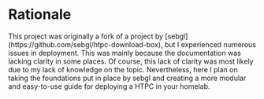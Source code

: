 <h1>Rationale</h1>
This project was originally a fork of a project by [sebgl](https://github.com/sebgl/htpc-download-box), but I experienced numerous issues in deployment. This was mainly because the documentation was lacking clarity in some places. Of course, this lack of clarity was most likely due to my lack of knowledge on the topic. Nevertheless, here I plan on taking the foundations put in place by sebgl and creating a more modular and easy-to-use guide for deploying a HTPC in your homelab. 
